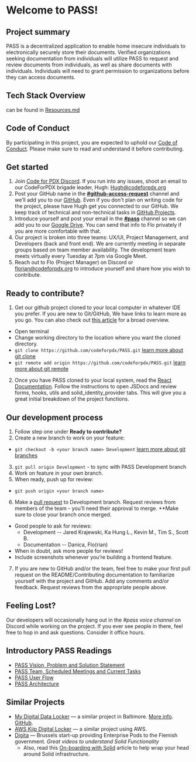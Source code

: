 # Welcome to PASS!

## Project summary

PASS is a decentralized application to enable home insecure individuals to electronically securely store their documents. Verified organizations seeking documentation from individuals will utilize PASS to request and review documents from individuals, as well as share documents with individuals. Individuals will need to grant permission to organizations before they can access documents.

## Tech Stack Overview

can be found in [Resources.md](./RESOURCES.md)

## Code of Conduct

By participating in this project, you are expected to uphold our [Code of Conduct](./CODE_OF_CONDUCT.md). Please make sure to read and understand it before contributing.

## Get started

1. Join [Code for PDX Discord](https://discord.gg/FEX9KUMH). If you run into any issues, shoot an email to our CodeForPDX brigade leader, Hugh: Hugh@codeforpdx.org
2. Post your GitHub name in the [**#github-access-request**](https://discord.com/channels/1068260532806766733/1078124139983945858) channel and we’ll add you to our [GitHub](https://github.com/codeforpdx/PASS). Even if you don't plan on writing code for the project, please have Hugh get you connected to our GitHub. We keep track of technical and non-technical tasks in [GitHub Projects](https://github.com/orgs/codeforpdx/projects/3).
3. Introduce yourself and post your email in the [**#pass**](https://discord.com/channels/1068260532806766733/1075285803137257544) channel so we can add you to our [Google Drive](https://drive.google.com/drive/u/0/folders/1zTEd34K7Eg7rvg71zS6Uzbwrsct2Lx9E?ths=true). You can send that info to Flo privately if you are more comfortable with that.
4. Our project is broken into three teams: UX/UI, Project Management, and Developers (back and front end). We are currently meeting in separate groups based on team member availability. The development team meets virtually every Tuesday at 7pm via Google Meet.
5. Reach out to Flo (Project Manager) on Discord or florian@codeforpdx.org to introduce yourself and share how you wish to contribute.

## Ready to contribute?

1. Get our github project cloned to your local computer in whatever IDE you prefer. If you are new to Git/GitHub, We have links to learn more as you go. You can also check out [this article](https://www.digitalocean.com/community/tutorials/how-to-create-a-pull-request-on-github) for a broad overview.

- Open terminal
- Change working directory to the location where you want the cloned directory.
- `git clone https://github.com/codeforpdx/PASS.git` [learn more about git clone](https://docs.github.com/en/repositories/creating-and-managing-repositories/cloning-a-repository?platform=linux)
- `git remote add origin https://github.com/codeforpdx/PASS.git` [learn more about git remote](https://docs.github.com/en/get-started/getting-started-with-git/managing-remote-repositories)

2. Once you have PASS cloned to your local system, read the [React Documentation](/docs/README.md). Follow the instructions to open JSDocs and review forms, hooks, utils and solid_identity_provider tabs. This will give you a great initial breakdown of the project functions.

## Our development process

1. Follow step one under **Ready to contribute?**
2. Create a new branch to work on your feature:

- `git checkout -b <your branch name> Development` [learn more about git branches](https://www.atlassian.com/git/tutorials/using-branches/git-checkout)

3. `git pull origin Development` - to sync with PASS Development branch
4. Work on feature in your own branch.
5. When ready, push up for review:

- `git push origin <your branch name>`

6. Make a [pull request](https://docs.github.com/en/pull-requests/collaborating-with-pull-requests/proposing-changes-to-your-work-with-pull-requests/requesting-a-pull-request-review) to Development branch. Request reviews from members of the team - you’ll need their approval to merge. \*\*Make sure to close your branch once merged.

- Good people to ask for reviews:
  - Development -- Jared Krajewski, Ka Hung L., Kevin M., Tim S., Scott B.
  - Documentation -- Danica, Flo(rian)
- When in doubt, ask more people for reviews!
- Include screenshots whenever you’re building a frontend feature.

7. If you are new to GitHub and/or the team, feel free to make your first pull request on the README/Contributing documentation to familiarize yourself with the project and GitHub. Add any comments and/or feedback. Request reviews from the appropriate people above.

## Feeling Lost?

Our developers will occasionally hang out in the _#pass voice channel_ on Discord while working on the project. If you ever see people in there, feel free to hop in and ask questions. Consider it office hours.

## Introductory PASS Readings

- [PASS Vision, Problem and Solution Statement](https://docs.google.com/document/d/1mK4-nFlpRtnsbDAuoDgSo3Fsoi2_JDfMyU4nuBjnAMo/edit?usp=share_link)
- [PASS Team, Scheduled Meetings and Current Tasks](https://docs.google.com/document/d/19U2QseBXbv_KmWSAjZvch5n-5L5E66dxPuUTiytDi3I/edit?usp=share_link)
- [PASS User Flow](https://docs.google.com/presentation/d/18tU0o2jW6bZUt8ayMk1Uju3Fe52O4hVl2Ii2JGmiORQ/edit?usp=share_link)
- [PASS Architecture](https://docs.google.com/document/d/19v5D-nhSGQYrjMkck64w0jmCgQtLcHQhUcmvJzUkbhg/edit?usp=share_link)

## Similar Projects

- [My Digital Data Locker](https://vimeo.com/mddl) — a similar project in Baltimore. [More info](https://www.aecf.org/blog/new-digital-data-locker-may-help-people-find-stable-housing). [GitHub](https://github.com/newamericafoundation/MDDL).
- [AWS Kiip Digital Locker](https://vimeo.com/762041743) — a similar project using AWS.
- [Digita](https://www.youtube.com/@Digita-ai) — Brussels start-up providing Enterprise Pods to the Flemish government. _Great videos to understand Solid Functionality_
  - Also, read this [On-boarding with Solid](https://medium.com/@JacksonMorgan/the-full-complexity-of-onboarding-with-solid-7aeaa842358) article to help wrap your head around Solid infrastructure.
